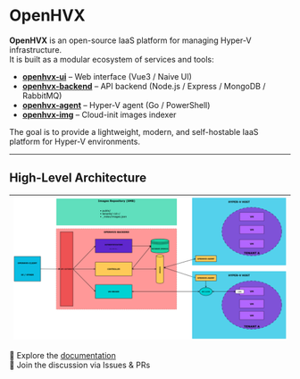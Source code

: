 # OpenHVX

**OpenHVX** is an open-source IaaS platform for managing Hyper-V infrastructure.  
It is built as a modular ecosystem of services and tools:

- **[openhvx-ui](https://github.com/OpenHVX/openhvx-ui)** – Web interface (Vue3 / Naive UI)  
- **[openhvx-backend](https://github.com/OpenHVX/openhvx-backend)** – API backend (Node.js / Express / MongoDB / RabbitMQ)  
- **[openhvx-agent](https://github.com/OpenHVX/openhvx-agent)** – Hyper-V agent (Go / PowerShell)  
- **[openhvx-img](https://github.com/OpenHVX/openhvx-img)** – Cloud-init images indexer  

The goal is to provide a lightweight, modern, and self-hostable IaaS platform for Hyper-V environments.

---
## High-Level Architecture
| ![OpenHVX High-Level Diagram](./OpenHVX-HLDv0(1).png) |
|:--:|

🔗 Explore the [documentation](https://github.com/OpenHVX)  
💬 Join the discussion via Issues & PRs
